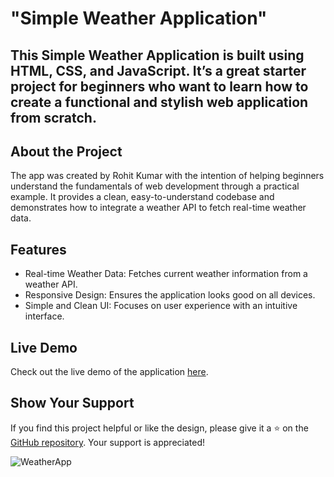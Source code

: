 # "Simple Weather Application"

## This Simple Weather Application is built using HTML, CSS, and JavaScript. It’s a great starter project for beginners who want to learn how to create a functional and stylish web application from scratch.

## About the Project
The app was created by Rohit Kumar with the intention of helping beginners understand the fundamentals of web development through a practical example. It provides a clean, easy-to-understand codebase and demonstrates how to integrate a weather API to fetch real-time weather data.

## Features
<ul>
  <li>Real-time Weather Data: Fetches current weather information from a weather API.</li>
  <li>Responsive Design: Ensures the application looks good on all devices.</li>
  <li>Simple and Clean UI: Focuses on user experience with an intuitive interface.</li>
</ul>

## Live Demo
Check out the live demo of the application <a href="https://rohit21oc.github.io/Wheather-App/">here</a>.


## Show Your Support
If you find this project helpful or like the design, please give it a ⭐ on the <a href="https://github.com/rohit21oc/Wheather-App"> GitHub repository</a>. Your support is appreciated!

![WeatherApp]([https://user-images.githubusercontent.com/42378118/99897986-fd02dc00-2cc3-11eb-9cac-f5b577bfef40.png](https://rohit21oc.github.io/Wheather-App/))


